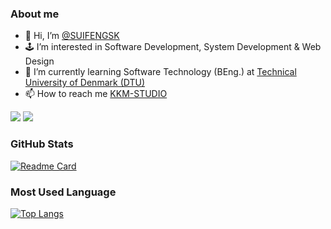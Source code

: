 ### About me
- 👋 Hi, I’m <a href="https://github.com/SUIFENGSK/">@SUIFENGSK</a>
- 🕹️ I’m interested in Software Development, System Development & Web Design
- 🤖 I’m currently learning Software Technology (BEng.) at <a href="https://www.dtu.dk">Technical University of Denmark (DTU)</a>
- 📫 How to reach me <a href="https://kkmstudio.familyds.com/">KKM-STUDIO</a>

![](https://komarev.com/ghpvc/?username=SUIFENGSK&color=blue)
![](https://visitor-badge.glitch.me/badge?page_id=SUIFENGSK.profile)

### GitHub Stats
[![Readme Card](https://github-readme-stats.vercel.app/api?username=SUIFENGSK&show_icons=true&count_private=true&theme=dark)](https://github.com/SUIFENGSK/)

### Most Used Language
[![Top Langs](https://github-readme-stats.vercel.app/api/top-langs/?username=SUIFENGSK&langs_count=10&theme=dark&layout=compact)](https://github.com/SUIFENGSK/)
